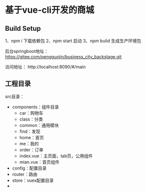 # 基于vue-cli开发的商城

## Build Setup
1、npm i 下载依赖包
2、npm start 启动
3、npm bulid 生成生产环境包

后台springboot地址：https://gitee.com/pengguojin/business_city_backstage.git

访问地址： http://localhost:8090/#/main

## 工程目录
src目录：
- components：组件目录
    - car：购物车 
    - class：分类
    - common：通用模块
    - find：发现
    - home：首页
    - me：我的
    - order：订单
    - index.vue：主页面，tab页，公用组件
    - mian.vue：首页组件
- config：配置目录
- router：路由
- store：vuex配置目录
- 